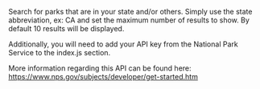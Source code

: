 Search for parks that are in your state and/or others. Simply use the state abbreviation, ex: CA and set the maximum number of results to show. By default 10 results will be displayed. 

Additionally, you will need to add your API key from the National Park Service to the index.js section. 

More information regarding this API can be found here: https://www.nps.gov/subjects/developer/get-started.htm
